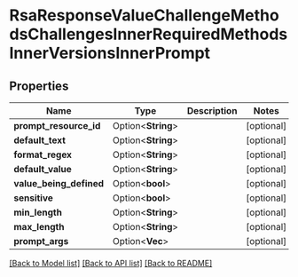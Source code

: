 # RsaResponseValueChallengeMethodsChallengesInnerRequiredMethodsInnerVersionsInnerPrompt

## Properties

Name | Type | Description | Notes
------------ | ------------- | ------------- | -------------
**prompt_resource_id** | Option<**String**> |  | [optional]
**default_text** | Option<**String**> |  | [optional]
**format_regex** | Option<**String**> |  | [optional]
**default_value** | Option<**String**> |  | [optional]
**value_being_defined** | Option<**bool**> |  | [optional]
**sensitive** | Option<**bool**> |  | [optional]
**min_length** | Option<**String**> |  | [optional]
**max_length** | Option<**String**> |  | [optional]
**prompt_args** | Option<**Vec<String>**> |  | [optional]

[[Back to Model list]](../README.md#documentation-for-models) [[Back to API list]](../README.md#documentation-for-api-endpoints) [[Back to README]](../README.md)


